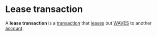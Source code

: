 # Lease transaction

A **lease transaction** is a [transaction](/blockchain/transaction.md) that [leases](/blockchain/leasing.md) out [WAVES](/blockchain/token/waves.md) to another [account](/blockchain/account.md).
